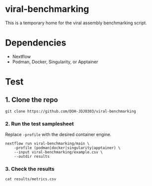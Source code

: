 # viral-benchmarking
This is a temporary home for the viral assembly benchmarking script.

# Dependencies
- Nextflow
- Podman, Docker, Singularity, or Apptainer

# Test
## 1. Clone the repo
```
git clone https://github.com/DOH-JDJ0303/viral-benchmarking
```
### 2. Run the test samplesheet
Replace `-profile` with the desired container engine.
```
nextflow run viral-benchmarking/main \
    -profile (podman|docker|singularity|apptainer) \
    --input viral-benchmarking/example.csv \
    --outdir results
```
### 3. Check the results
```
cat results/metrics.csv
```
